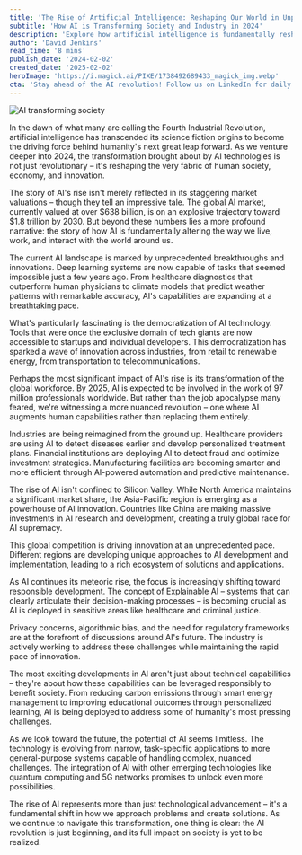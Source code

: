 ```yaml
---
title: 'The Rise of Artificial Intelligence: Reshaping Our World in Unprecedented Ways'
subtitle: 'How AI is Transforming Society and Industry in 2024'
description: 'Explore how artificial intelligence is fundamentally reshaping our world in 2024, from transforming industries and workplaces to driving innovation across the globe. With the AI market projected to reach $1.8 trillion by 2030, discover how this technology is revolutionizing everything from healthcare to climate science, while raising important questions about ethics and responsibility.'
author: 'David Jenkins'
read_time: '8 mins'
publish_date: '2024-02-02'
created_date: '2025-02-02'
heroImage: 'https://i.magick.ai/PIXE/1738492689433_magick_img.webp'
cta: 'Stay ahead of the AI revolution! Follow us on LinkedIn for daily insights into the latest technological breakthroughs and their impact on business and society.'
---
```


![AI transforming society](https://i.magick.ai/PIXE/1738492689436_magick_img.webp)

In the dawn of what many are calling the Fourth Industrial Revolution, artificial intelligence has transcended its science fiction origins to become the driving force behind humanity's next great leap forward. As we venture deeper into 2024, the transformation brought about by AI technologies is not just revolutionary – it's reshaping the very fabric of human society, economy, and innovation.

The story of AI's rise isn't merely reflected in its staggering market valuations – though they tell an impressive tale. The global AI market, currently valued at over $638 billion, is on an explosive trajectory toward $1.8 trillion by 2030. But beyond these numbers lies a more profound narrative: the story of how AI is fundamentally altering the way we live, work, and interact with the world around us.

The current AI landscape is marked by unprecedented breakthroughs and innovations. Deep learning systems are now capable of tasks that seemed impossible just a few years ago. From healthcare diagnostics that outperform human physicians to climate models that predict weather patterns with remarkable accuracy, AI's capabilities are expanding at a breathtaking pace.

What's particularly fascinating is the democratization of AI technology. Tools that were once the exclusive domain of tech giants are now accessible to startups and individual developers. This democratization has sparked a wave of innovation across industries, from retail to renewable energy, from transportation to telecommunications.

Perhaps the most significant impact of AI's rise is its transformation of the global workforce. By 2025, AI is expected to be involved in the work of 97 million professionals worldwide. But rather than the job apocalypse many feared, we're witnessing a more nuanced revolution – one where AI augments human capabilities rather than replacing them entirely.

Industries are being reimagined from the ground up. Healthcare providers are using AI to detect diseases earlier and develop personalized treatment plans. Financial institutions are deploying AI to detect fraud and optimize investment strategies. Manufacturing facilities are becoming smarter and more efficient through AI-powered automation and predictive maintenance.

The rise of AI isn't confined to Silicon Valley. While North America maintains a significant market share, the Asia-Pacific region is emerging as a powerhouse of AI innovation. Countries like China are making massive investments in AI research and development, creating a truly global race for AI supremacy.

This global competition is driving innovation at an unprecedented pace. Different regions are developing unique approaches to AI development and implementation, leading to a rich ecosystem of solutions and applications.

As AI continues its meteoric rise, the focus is increasingly shifting toward responsible development. The concept of Explainable AI – systems that can clearly articulate their decision-making processes – is becoming crucial as AI is deployed in sensitive areas like healthcare and criminal justice.

Privacy concerns, algorithmic bias, and the need for regulatory frameworks are at the forefront of discussions around AI's future. The industry is actively working to address these challenges while maintaining the rapid pace of innovation.

The most exciting developments in AI aren't just about technical capabilities – they're about how these capabilities can be leveraged responsibly to benefit society. From reducing carbon emissions through smart energy management to improving educational outcomes through personalized learning, AI is being deployed to address some of humanity's most pressing challenges.

As we look toward the future, the potential of AI seems limitless. The technology is evolving from narrow, task-specific applications to more general-purpose systems capable of handling complex, nuanced challenges. The integration of AI with other emerging technologies like quantum computing and 5G networks promises to unlock even more possibilities.

The rise of AI represents more than just technological advancement – it's a fundamental shift in how we approach problems and create solutions. As we continue to navigate this transformation, one thing is clear: the AI revolution is just beginning, and its full impact on society is yet to be realized.
